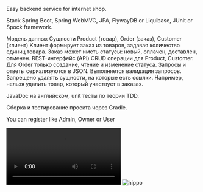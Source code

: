 Easy backend service for internet shop.

Stack
Spring Boot, Spring WebMVC, JPA, FlywayDB or Liquibase, JUnit or Spock framework.

Модель данных
Сущности Product (товар), Order (заказ), Customer (клиент)
Клиент формирует заказ из товаров, задавая количество единиц товара.
Заказ может иметь статусы: новый, оплачен, доставлен, отменен.
REST-интерфейс (API)
CRUD операции для Product, Customer. Для Order только создание, чтение и изменение статуса.
Запросы и ответы сериализуются в JSON. Выполняется валидация запросов.
Запрещено удалять сущности, на которые есть ссылки. Например, нельзя удалить товар, который
участвует в заказах.

JavaDoc на английском, unit тесты по теории TDD.

Сборка и тестирование проекта через Gradle.

You can register like Admin, Owner or User

![hippo](C:\Users\Anton_Koskovetskii\Desktop\AxOpuRQVtF.mp4)
![hippo](https://recordit.co/AxOpuRQVtF)
